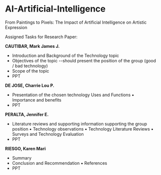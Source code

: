 # AI-Artificial-Intelligence
From Paintings to Pixels: The Impact of Artificial Intelligence on Artistic Expression 

Assigned Tasks for Research Paper:

**CAUTIBAR, Mark James J.** 
  - Introduction and Background of the Technology topic
  - Objectives of the topic --should present the position of the group (good / bad technology)
  - Scope of the topic
  - PPT
  
**DE JOSE, Charrie Lou P.**
  - Presentation of the chosen technology
  Uses and Functions
    ▪ Importance and benefits
  - PPT
 
**PERALTA, Jennifer E.**
  - Literature reviews and supporting information supporting the group position
    ▪ Technology observations
    ▪ Technology Literature Reviews
    ▪ Surveys and Technology Evaluation
  - PPT
  
**RIESGO, Karen Mari**
  - Summary
  - Conclusion and Recommendation
    ▪ References
  - PPT
